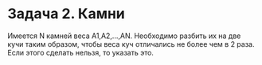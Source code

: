 

# Задача 2. Камни

Имеется N камней веса А1,А2,...,АN. Необходимо разбить их на две кучи таким образом, чтобы веса куч отличались не более чем в 2 раза. Если этого сделать нельзя, то указать это.